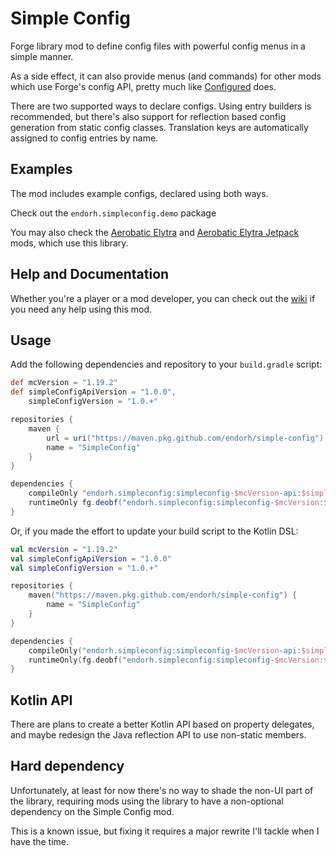 # Simple Config

Forge library mod to define config files with powerful config menus in a simple manner.

As a side effect, it can also provide menus (and commands) for other mods which
use Forge's config API, pretty much like
[Configured](https://github.com/MrCrayfish/Configured) does.

There are two supported ways to declare configs. Using entry builders is recommended,
but there's also support for reflection based config generation from static config classes.
Translation keys are automatically assigned to config entries by name.

## Examples
The mod includes example configs, declared using both ways.

Check out the `endorh.simpleconfig.demo` package

You may also check the [Aerobatic Elytra](https://github.com/endorh/aerobatic-elytra) and
[Aerobatic Elytra Jetpack](https://github.com/endorh/aerobatic-elytra-jetpack) mods,
which use this library.

## Help and Documentation
Whether you're a player or a mod developer, you can check out the
[wiki](https://github.com/endorh/simple-config/wiki) if you need any help using this mod.

## Usage
Add the following dependencies and repository to your `build.gradle` script:

```Groovy
def mcVersion = "1.19.2"
def simpleConfigApiVersion = "1.0.0",
    simpleConfigVersion = "1.0.+"

repositories {
    maven {
        url = uri("https://maven.pkg.github.com/endorh/simple-config")
        name = "SimpleConfig"
    }
}

dependencies {
    compileOnly "endorh.simpleconfig:simpleconfig-$mcVersion-api:$simpleConfigApiVersion"
    runtimeOnly fg.deobf("endorh.simpleconfig:simpleconfig-$mcVersion:$simpleConfigVersion")
}
```

Or, if you made the effort to update your build script to the Kotlin DSL:

```Kotlin
val mcVersion = "1.19.2"
val simpleConfigApiVersion = "1.0.0"
val simpleConfigVersion = "1.0.+"

repositories {
    maven("https://maven.pkg.github.com/endorh/simple-config") {
        name = "SimpleConfig"
    }
}

dependencies {
    compileOnly("endorh.simpleconfig:simpleconfig-$mcVersion-api:$simpleConfigApiVersion")
    runtimeOnly(fg.deobf("endorh.simpleconfig:simpleconfig-$mcVersion:$simpleConfigVersion"))
}
```

## Kotlin API
There are plans to create a better Kotlin API based on property delegates,
and maybe redesign the Java reflection API to use non-static members.

## Hard dependency
Unfortunately, at least for now there's no way to shade the non-UI part of the library,
requiring mods using the library to have a non-optional dependency on the Simple Config
mod.

This is a known issue, but fixing it requires a major rewrite I'll tackle
when I have the time.
